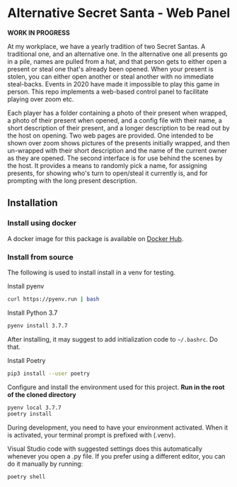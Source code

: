 # Alternative Secret Santa - Web Panel

__WORK IN PROGRESS__

At my workplace, we have a yearly tradition of two Secret Santas. A traditional one, and an alternative one. In the alternative one all presents go in a pile, names are pulled from a hat, and that person gets to either open a present or steal one that's already been opened. When your present is stolen, you can either open another or steal another with no immediate steal-backs. Events in 2020 have made it impossible to play this game in person. This repo implements a web-based control panel to facilitate playing over zoom etc.

Each player has a folder containing a photo of their present when wrapped, a photo of their present when opened, and a config file with their name, a short description of their present, and a longer description to be read out by the host on opening. Two web pages are provided. One intended to be shown over zoom shows pictures of the presents initially wrapped, and then un-wrapped with their short description and the name of the current owner as they are opened. The second interface is for use behind the scenes by the host. It provides a means to randomly pick a name, for assigning presents, for showing who's turn to open/steal it currently is, and for prompting with the long present description.

## Installation

### Install using docker

A docker image for this package is available on [Docker Hub](https://hub.docker.com/r/j616s/metrolinktimes).

### Install from source

The following is used to install install in a venv for testing.

Install pyenv
```bash
curl https://pyenv.run | bash
```

Install Python 3.7
```bash
pyenv install 3.7.7
```
After installing, it may suggest to add initialization code to `~/.bashrc`. Do that.

Install Poetry
```bash
pip3 install --user poetry
```

Configure and install the environment used for this project.
__Run in the root of the cloned directory__
```bash
pyenv local 3.7.7
poetry install
```

During development, you need to have your environment activated. When it is activated, your terminal prompt is prefixed with (.venv).

Visual Studio code with suggested settings does this automatically whenever you open a .py file. If you prefer using a different editor, you can do it manually by running:
```bash
poetry shell
```